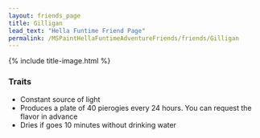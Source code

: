 ```yaml
---
layout: friends_page
title: Gilligan
lead_text: "Hella Funtime Friend Page" 
permalink: /MSPaintHellaFuntimeAdventureFriends/friends/Gilligan
---
```

{% include title-image.html %}

### Traits

* Constant source of light
* Produces a plate of 40 pierogies every 24 hours. You can request the flavor in advance
* Dries if goes 10 minutes without drinking water
